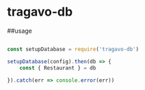 # tragavo-db

##usage

``` js

const setupDatabase = require('tragavo-db')

setupDatabase(config).then(db => {
    const { Restaurant } = db

}).catch(err => console.error(err))

```